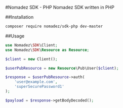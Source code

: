 #Nomadez SDK - PHP
Nomadez SDK written in PHP

##Installation
```bash
composer require nomadez/sdk-php dev-master
```

##Usage
```php
use Nomadez\SDK\Client;
use Nomadez\SDK\Resource as Resource;

$client = new Client();

$userPubResource = new Resource\Pub\User($client);

$response = $userPubResource->auth(
    'user@example.com',
    'superSecurePassword1'
);

$payload = $response->getBodyDecoded();
```